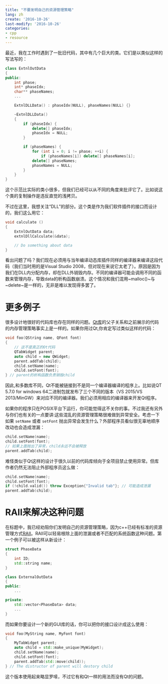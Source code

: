 ```yaml
---
title: "不要发明自己的资源管理策略" 
lang: zh
create: '2016-10-26'
last-modify: '2016-10-26'
categories:
- cpp
- resource
---
```


最近，我在工作时遇到了一批旧代码，其中有几个巨大的类。它们是以类似这样的写法写的：

```c++
class ExtnlOutData
{
public:
    int phase;
    int* phaseIdx;
    char** phaseNames;
    ...

    ExtnlDLLData() : phaseIdx(NULL), phaseNames(NULL) {}

    ~ExtnlDLLData()
    {
        if (phaseIdx) {
            delete[] phaseIdx;
            phaseIdx = NULL;
        }

        if (phaseNames) {
            for (int i = 0; i != phase; ++i) {
                if (phaseNames[i]) delete[] phaseNames[i];
            delete[] phaseNames;
            phaseNames = NULL;
        }
    }
}
```

这个示范比实际的类小很多，但我们已经可以从不同的角度来批评它了。比如说这个类的复制操作是违反直觉的浅拷贝。

不过在这里，我想关注“DLL”的部分。这个类是作为我们软件插件的接口而设计的，我们这么用它：

```c++
void calculate ()
{
    ExtnlOutData data;
    extnlDllCalculate(&data);

    // Do something about data
}
```

看出问题了吗？我们现在必须用与当年编译动态库插件同样的编译器来编译这段代码（我们当时用的是Visual Studio 2008，但对现在来说它太老了）。原因是因为我们在DLL内分配内存，却在DLL外销毁内存。不同的编译器可能会调用不同的函数来管理内存，导致data的析构函数崩溃。这个情况和我们混用~malloc()~与~delete~是一样的，无非是难以发现得多罢了。


# 更多例子

很多设计地很好的代码库也存在同样的问题。[Qt库](http://www.qt-project.org)的父子关系和之前展示的代码的内存管理策略事实上是一样的。如果你用过Qt,你肯定写过类似这样的代码：

```c++
void foo(QString name, QFont font)
{
    // 这不是真正的Ot代码
    QTabWidget parent;
    auto child = new QWidget;
    parent.addTab(child);
    child.setName(name);
    child.setFont(font);
} // parent的析构函数负责销毁child
```

因此,和多数库不同，Qt不能被链接到不是同一个编译器编译的程序上。比如说QT 5.7.0 for windows 64二进制包就发布了三个不同的版本（VS 2015/VS 2013/MinGW）来对应不同的编译器。我们必须用相应的编译器来开发Qt程序。

如果你的程序只在POSIX平台下运行，你可能觉得这不关你的事。不过我还有另外与你们也有关的一点要讲:这些混乱的资源管理策略很难做到异常安全。考虑一下如果 `setName` 或者 `setFont` 抛出异常会发生什么？外部程序员看似很无辜地顺序改动也会造成泄漏：

```c++
child.setName(name);
child.setFont(font);
// 如果上面抛出了异常，child永远不会被释放
parent.addTab(child);
```

难怪类似于Qt这样的设计于很久以前的代码库倾向于全项目禁止使用异常。但库作者仍然无法阻止外部程序员这么做：

```c++
child.setName(name);
child.setFont(font);
if (!child.valid()) throw Exception{"Invalid tab"}; // 可能造成泄漏
parent.addTab(child);
```


# RAII来解决这种问题

在标题中，我已经劝阻你们发明自己的资源管理策略，因为c++已经有标准的资源管理方式[RAII](https://en.wikipedia.org/wiki/Resource_acquisition_is_initialization)。RAII可以轻易根除上面的泄漏或者不匹配的系统函数这种问题。第一个例子可以被这样从新设计：

```c++
struct PhaseData
{
    int ID;
    std::string name;
}

class ExternalOutData
{
public:
    ...

private:
    std::vector<PhaseData> data;
    ...
}
```

而如果你要设计一个新的GUI库的话，你可以把你的接口设计成这么使用：

```c++
void foo(MyString name, MyFont font)
{
    MyTabWidget parent;
    auto child = std::make_unique(MyWidget);
    child.setName(name);
    child.setFont(font);
    parent.addTab(std::move(child));
} // The distructor of parent will destory child
```

这个版本使用起来略显罗嗦，不过它有和Qt一样的用法而没有Qt的问题。
